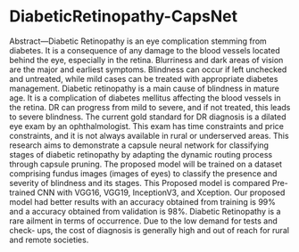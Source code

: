 # DiabeticRetinopathy-CapsNet
Abstract—Diabetic Retinopathy is an eye complication
stemming from diabetes. It is a consequence of any damage to the
blood vessels located behind the eye, especially in the retina.
Blurriness and dark areas of vision are the major and earliest
symptoms. Blindness can occur if left unchecked and untreated,
while mild cases can be treated with appropriate diabetes
management. Diabetic retinopathy is a main cause of blindness in
mature age. It is a complication of diabetes mellitus affecting the
blood vessels in the retina. DR can progress from mild to severe,
and if not treated, this leads to severe blindness. The current gold
standard for DR diagnosis is a dilated eye exam by an
ophthalmologist. This exam has time constraints and price
constraints, and it is not always available in rural or underserved
areas. This research aims to demonstrate a capsule neural
network for classifying stages of diabetic retinopathy by adapting
the dynamic routing process through capsule pruning. The
proposed model will be trained on a dataset comprising fundus
images (images of eyes) to classify the presence and severity of
blindness and its stages. This Proposed model is compared Pre-
trained CNN with VGG16, VGG19, InceptionV3, and Xception.
Our proposed model had better results with an accuracy
obtained from training is 99% and a accuracy obtained from
validation is 98%. Diabetic Retinopathy is a rare ailment in
terms of occurrence. Due to the low demand for tests and check-
ups, the cost of diagnosis is generally high and out of reach for
rural and remote societies.
